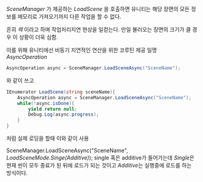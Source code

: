 
*SceneManager* 가 제공하는 *LoadScene* 을 호출하면 유니티는 해당 장면의 모든 정보를 메모리로 가져오기까지 다른 작업을 할 수 없다.

흔히 *렉* 이라고 하며 작업처리지연 현상을 일컫는다. 만일 불러오는 장면의 크기가 클 경우 이 상황이 더욱 심함. 

이를 위해 유니티에선 비동기 지연적인 연산을 위한 코루틴 제공 일명 *AsyncOperation*

```c#
AsyncOperation async = SceneManager.LoadSceneAsync("SceneName");
```
와 같이 쓰고

```c#
IEnumerator LoadScene(string sceneName){
	AsyncOperation async = SceneManager.LoadSceneAsync("SceneName");
	while(!async.isDone){
		yield return null;
		Debug.Log(async.progress);
	}
}
```
처럼 실제 로딩을 할때 이와 같이 사용

SceneManager.LoadSceneAsync("SceneName", *LoadSceneMode.Singe(Additive)*); 
single 혹은 additive가 들어가는데
*Single*은 현재 씬이 모두 종료가 된 뒤에 로드가 되는 것이고 *Additive*는 실행중에 로드를 하는 방식이다.

